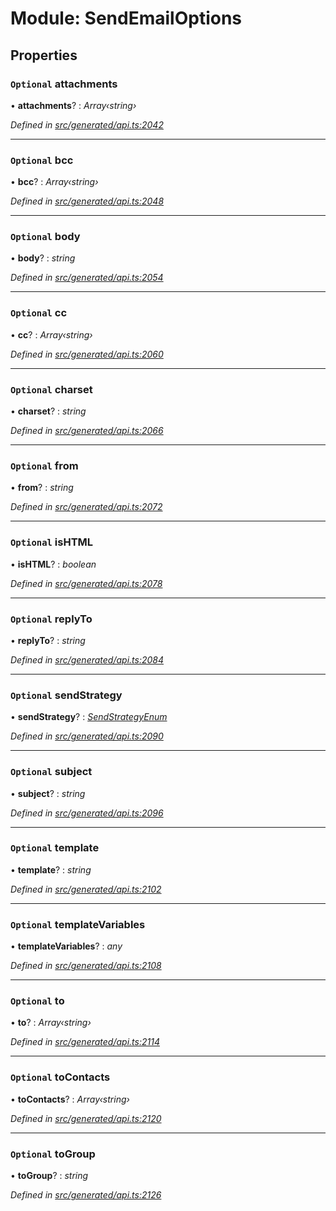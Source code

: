# Module: SendEmailOptions

## Properties

### `Optional` attachments

• **attachments**? : *Array‹string›*

*Defined in [src/generated/api.ts:2042](https://github.com/mailslurp/mailslurp-client-ts-js/blob/4ca018b/src/generated/api.ts#L2042)*

___

### `Optional` bcc

• **bcc**? : *Array‹string›*

*Defined in [src/generated/api.ts:2048](https://github.com/mailslurp/mailslurp-client-ts-js/blob/4ca018b/src/generated/api.ts#L2048)*

___

### `Optional` body

• **body**? : *string*

*Defined in [src/generated/api.ts:2054](https://github.com/mailslurp/mailslurp-client-ts-js/blob/4ca018b/src/generated/api.ts#L2054)*

___

### `Optional` cc

• **cc**? : *Array‹string›*

*Defined in [src/generated/api.ts:2060](https://github.com/mailslurp/mailslurp-client-ts-js/blob/4ca018b/src/generated/api.ts#L2060)*

___

### `Optional` charset

• **charset**? : *string*

*Defined in [src/generated/api.ts:2066](https://github.com/mailslurp/mailslurp-client-ts-js/blob/4ca018b/src/generated/api.ts#L2066)*

___

### `Optional` from

• **from**? : *string*

*Defined in [src/generated/api.ts:2072](https://github.com/mailslurp/mailslurp-client-ts-js/blob/4ca018b/src/generated/api.ts#L2072)*

___

### `Optional` isHTML

• **isHTML**? : *boolean*

*Defined in [src/generated/api.ts:2078](https://github.com/mailslurp/mailslurp-client-ts-js/blob/4ca018b/src/generated/api.ts#L2078)*

___

### `Optional` replyTo

• **replyTo**? : *string*

*Defined in [src/generated/api.ts:2084](https://github.com/mailslurp/mailslurp-client-ts-js/blob/4ca018b/src/generated/api.ts#L2084)*

___

### `Optional` sendStrategy

• **sendStrategy**? : *[SendStrategyEnum](../enums/sendemailoptions.sendstrategyenum.md)*

*Defined in [src/generated/api.ts:2090](https://github.com/mailslurp/mailslurp-client-ts-js/blob/4ca018b/src/generated/api.ts#L2090)*

___

### `Optional` subject

• **subject**? : *string*

*Defined in [src/generated/api.ts:2096](https://github.com/mailslurp/mailslurp-client-ts-js/blob/4ca018b/src/generated/api.ts#L2096)*

___

### `Optional` template

• **template**? : *string*

*Defined in [src/generated/api.ts:2102](https://github.com/mailslurp/mailslurp-client-ts-js/blob/4ca018b/src/generated/api.ts#L2102)*

___

### `Optional` templateVariables

• **templateVariables**? : *any*

*Defined in [src/generated/api.ts:2108](https://github.com/mailslurp/mailslurp-client-ts-js/blob/4ca018b/src/generated/api.ts#L2108)*

___

### `Optional` to

• **to**? : *Array‹string›*

*Defined in [src/generated/api.ts:2114](https://github.com/mailslurp/mailslurp-client-ts-js/blob/4ca018b/src/generated/api.ts#L2114)*

___

### `Optional` toContacts

• **toContacts**? : *Array‹string›*

*Defined in [src/generated/api.ts:2120](https://github.com/mailslurp/mailslurp-client-ts-js/blob/4ca018b/src/generated/api.ts#L2120)*

___

### `Optional` toGroup

• **toGroup**? : *string*

*Defined in [src/generated/api.ts:2126](https://github.com/mailslurp/mailslurp-client-ts-js/blob/4ca018b/src/generated/api.ts#L2126)*
